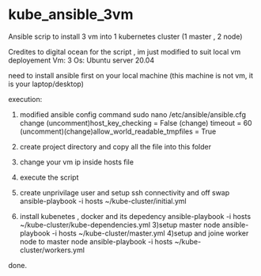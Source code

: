 # kube_ansible_3vm
Ansible scrip to install 3 vm into 1 kubernetes cluster (1 master , 2 node) 

Credites to digital ocean for the script , im just modified to suit local vm deployement
Vm: 3 
Os:
Ubuntu server 20.04 

need to install ansible first on your local machine (this machine is not vm, it is your laptop/desktop)

execution:
1) modified ansible config
  command
  sudo nano /etc/ansible/ansible.cfg
    change 
    (uncomment)host_key_checking = False
    (change) timeout = 60
    (uncomment)(change)allow_world_readable_tmpfiles = True

2) create project directory and copy all the file into this folder 

3) change your vm ip inside hosts file 

4) execute the script 
  1) create unprivilage user and setup ssh connectivity and off swap  
  ansible-playbook -i hosts ~/kube-cluster/initial.yml
  2) install kubenetes , docker and its depedency 
  ansible-playbook -i hosts ~/kube-cluster/kube-dependencies.yml
  3)setup master node
  ansible-playbook -i hosts ~/kube-cluster/master.yml
  4)setup and joine worker node to master node
  ansible-playbook -i hosts ~/kube-cluster/workers.yml
  
  done.
  



